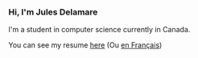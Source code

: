 ### Hi, I'm Jules Delamare

I'm a student in computer science currently in Canada. <br/>

You can see my resume [here](Resume.pdf) (Ou [en Français](CV.pdf))
